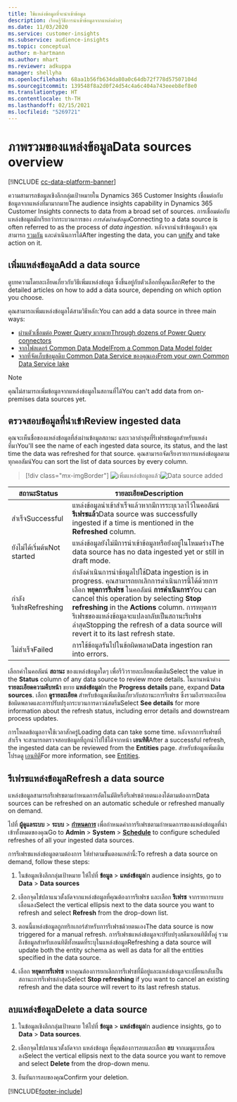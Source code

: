 ```yaml
---
title: ใช้แหล่งข้อมูลที่จะนำเข้าข้อมูล
description: เรียนรู้วิธีการนำเข้าข้อมูลจากแหล่งต่างๆ
ms.date: 11/03/2020
ms.service: customer-insights
ms.subservice: audience-insights
ms.topic: conceptual
author: m-hartmann
ms.author: mhart
ms.reviewer: adkuppa
manager: shellyha
ms.openlocfilehash: 68aa1b56fb634da80a0c64db72f778d57507104d
ms.sourcegitcommit: 139548f8a2d0f24d54c4a6c404a743eeeb8ef8e0
ms.translationtype: HT
ms.contentlocale: th-TH
ms.lasthandoff: 02/15/2021
ms.locfileid: "5269721"
---
```

# <a name="data-sources-overview"></a><span data-ttu-id="da24d-103">ภาพรวมของแหล่งข้อมูล</span><span class="sxs-lookup"><span data-stu-id="da24d-103">Data sources overview</span></span>

[!INCLUDE [cc-data-platform-banner](../includes/cc-data-platform-banner.md)]

<span data-ttu-id="da24d-104">ความสามารถข้อมูลเชิงลึกกลุ่มเป้าหมายใน Dynamics 365 Customer Insights เชื่อมต่อกับข้อมูลจากแหล่งที่มามากมาย</span><span class="sxs-lookup"><span data-stu-id="da24d-104">The audience insights capability in Dynamics 365 Customer Insights connects to data from a broad set of sources.</span></span> <span data-ttu-id="da24d-105">การเชื่อมต่อกับแหล่งข้อมูลมักเรียกว่ากระบวนการของ *การส่งผ่านข้อมูล*</span><span class="sxs-lookup"><span data-stu-id="da24d-105">Connecting to a data source is often referred to as the process of *data ingestion*.</span></span> <span data-ttu-id="da24d-106">หลังจากนำเข้าข้อมูลแล้ว คุณสามารถ [รวมกัน](data-unification.md) และดำเนินการได้</span><span class="sxs-lookup"><span data-stu-id="da24d-106">After ingesting the data, you can [unify](data-unification.md) and take action on it.</span></span>

## <a name="add-a-data-source"></a><span data-ttu-id="da24d-107">เพิ่มแหล่งข้อมูล</span><span class="sxs-lookup"><span data-stu-id="da24d-107">Add a data source</span></span>

<span data-ttu-id="da24d-108">ดูบทความโดยละเอียดเกี่ยวกับวิธีเพิ่มแหล่งข้อมูล ซึ่งขึ้นอยู่กับตัวเลือกที่คุณเลือก</span><span class="sxs-lookup"><span data-stu-id="da24d-108">Refer to the detailed articles on how to add a data source, depending on which option you choose.</span></span>

<span data-ttu-id="da24d-109">คุณสามารถเพิ่มแหล่งข้อมูลได้สามวิธีหลัก:</span><span class="sxs-lookup"><span data-stu-id="da24d-109">You can add a data source in three main ways:</span></span>

- [<span data-ttu-id="da24d-110">ผ่านตัวเชื่อมต่อ Power Query มากมาย</span><span class="sxs-lookup"><span data-stu-id="da24d-110">Through dozens of Power Query connectors</span></span>](connect-power-query.md)
- [<span data-ttu-id="da24d-111">จากโฟลเดอร์ Common Data Model</span><span class="sxs-lookup"><span data-stu-id="da24d-111">From a Common Data Model folder</span></span>](connect-common-data-model.md)
- [<span data-ttu-id="da24d-112">จากที่จัดเก็บข้อมูลดิบ Common Data Service ของคุณเอง</span><span class="sxs-lookup"><span data-stu-id="da24d-112">From your own Common Data Service lake</span></span>](connect-common-data-service-lake.md)

> [!NOTE]
> <span data-ttu-id="da24d-113">คุณไม่สามารถเพิ่มข้อมูลจากแหล่งข้อมูลในสถานที่ได้</span><span class="sxs-lookup"><span data-stu-id="da24d-113">You can't add data from on-premises data sources yet.</span></span>

## <a name="review-ingested-data"></a><span data-ttu-id="da24d-114">ตรวจสอบข้อมูลที่นำเข้า</span><span class="sxs-lookup"><span data-stu-id="da24d-114">Review ingested data</span></span>

<span data-ttu-id="da24d-115">คุณจะเห็นชื่อของแหล่งข้อมูลที่ส่งผ่านข้อมูลสถานะ และเวลาล่าสุดที่รีเฟรชข้อมูลสำหรับแหล่งที่มา</span><span class="sxs-lookup"><span data-stu-id="da24d-115">You'll see the name of each ingested data source, its status, and the last time the data was refreshed for that source.</span></span> <span data-ttu-id="da24d-116">คุณสามารถจัดเรียงรายการแหล่งข้อมูลตามทุกคอลัมน์</span><span class="sxs-lookup"><span data-stu-id="da24d-116">You can sort the list of data sources by every column.</span></span>

> [!div class="mx-imgBorder"]
> <span data-ttu-id="da24d-117">![เพิ่มแหล่งข้อมูลแล้ว](media/configure-data-datasource-added.png "เพิ่มแหล่งข้อมูลแล้ว")</span><span class="sxs-lookup"><span data-stu-id="da24d-117">![Data source added](media/configure-data-datasource-added.png "Data source added")</span></span>

|<span data-ttu-id="da24d-118">สถานะ</span><span class="sxs-lookup"><span data-stu-id="da24d-118">Status</span></span>  |<span data-ttu-id="da24d-119">รายละเอียด</span><span class="sxs-lookup"><span data-stu-id="da24d-119">Description</span></span>  |
|---------|---------|
|<span data-ttu-id="da24d-120">สำเร็จ</span><span class="sxs-lookup"><span data-stu-id="da24d-120">Successful</span></span>   |<span data-ttu-id="da24d-121">แหล่งข้อมูลนำเข้าสำเร็จแล้วหากมีการระบุเวลาไว้ในคอลัมน์ **รีเฟรชแล้ว**</span><span class="sxs-lookup"><span data-stu-id="da24d-121">Data source was successfully ingested if a time is mentioned in the **Refreshed** column.</span></span>
|<span data-ttu-id="da24d-122">ยังไม่ได้เริ่มต้น</span><span class="sxs-lookup"><span data-stu-id="da24d-122">Not started</span></span>   |<span data-ttu-id="da24d-123">แหล่งข้อมูลยังไม่มีการนำเข้าข้อมูลหรือยังอยู่ในโหมดร่าง</span><span class="sxs-lookup"><span data-stu-id="da24d-123">The data source has no data ingested yet or still in draft mode.</span></span>         |
|<span data-ttu-id="da24d-124">กำลังรีเฟรช</span><span class="sxs-lookup"><span data-stu-id="da24d-124">Refreshing</span></span>    |<span data-ttu-id="da24d-125">กำลังดำเนินการนำข้อมูลไปใช้</span><span class="sxs-lookup"><span data-stu-id="da24d-125">Data ingestion is in progress.</span></span> <span data-ttu-id="da24d-126">คุณสามารถยกเลิกการดำเนินการนี้ได้ด้วยการเลือก **หยุดการรีเฟรช** ในคอลัมน์ **การดำเนินการ**</span><span class="sxs-lookup"><span data-stu-id="da24d-126">You can cancel this operation by selecting **Stop refreshing** in the **Actions** column.</span></span> <span data-ttu-id="da24d-127">การหยุดการรีเฟรชของแหล่งข้อมูลจะแปลงกลับเป็นสถานะรีเฟรชล่าสุด</span><span class="sxs-lookup"><span data-stu-id="da24d-127">Stopping the refresh of a data source will revert it to its last refresh state.</span></span>       |
|<span data-ttu-id="da24d-128">ไม่สำเร็จ</span><span class="sxs-lookup"><span data-stu-id="da24d-128">Failed</span></span>     |<span data-ttu-id="da24d-129">การใช้ข้อมูลรันไปในข้อผิดพลาด</span><span class="sxs-lookup"><span data-stu-id="da24d-129">Data ingestion ran into errors.</span></span>         |

<span data-ttu-id="da24d-130">เลือกค่าในคอลัมน์ **สถานะ** ของแหล่งข้อมูลใดๆ เพื่อรีวิวรายละเอียดเพิ่มเติม</span><span class="sxs-lookup"><span data-stu-id="da24d-130">Select the value in the **Status** column of any data source to review more details.</span></span> <span data-ttu-id="da24d-131">ในบานหน้าต่าง **รายละเอียดความคืบหน้า** ขยาย **แหล่งข้อมูล**</span><span class="sxs-lookup"><span data-stu-id="da24d-131">In the **Progress details** pane, expand **Data sources**.</span></span> <span data-ttu-id="da24d-132">เลือก **ดูรายละเอียด** สำหรับข้อมูลเพิ่มเติมเกี่ยวกับสถานะการรีเฟรช ซึ่งรวมถึงรายละเอียดข้อผิดพลาดและการปรับปรุงกระบวนการดาวน์สตรีม</span><span class="sxs-lookup"><span data-stu-id="da24d-132">Select **See details** for more information about the refresh status, including error details and downstream process updates.</span></span>

<span data-ttu-id="da24d-133">การโหลดข้อมูลอาจใช้เวลาสักครู่</span><span class="sxs-lookup"><span data-stu-id="da24d-133">Loading data can take some time.</span></span> <span data-ttu-id="da24d-134">หลังจากการรีเฟรชที่สำเร็จ จะสามารถตรวจสอบข้อมูลที่ถูกนำไปใช้ได้จากหน้า **เอนทิตี**</span><span class="sxs-lookup"><span data-stu-id="da24d-134">After a successful refresh, the ingested data can be reviewed from the **Entities** page.</span></span> <span data-ttu-id="da24d-135">สำหรับข้อมูลเพิ่มเติม โปรดดู [เอนทิตี](entities.md)</span><span class="sxs-lookup"><span data-stu-id="da24d-135">For more information, see [Entities](entities.md).</span></span>

## <a name="refresh-a-data-source"></a><span data-ttu-id="da24d-136">รีเฟรชแหล่งข้อมูล</span><span class="sxs-lookup"><span data-stu-id="da24d-136">Refresh a data source</span></span>

<span data-ttu-id="da24d-137">แหล่งข้อมูลสามารถรีเฟรชตามกำหนดการอัตโนมัติหรือรีเฟรชด้วยตนเองได้ตามต้องการ</span><span class="sxs-lookup"><span data-stu-id="da24d-137">Data sources can be refreshed on an automatic schedule or refreshed manually on demand.</span></span> 

<span data-ttu-id="da24d-138">ไปที่ **ผู้ดูแลระบบ** > **ระบบ** > [**กำหนดการ**](system.md#schedule-tab) เพื่อกำหนดค่าการรีเฟรชตามกำหนดการของแหล่งข้อมูลที่นำเข้าทั้งหมดของคุณ</span><span class="sxs-lookup"><span data-stu-id="da24d-138">Go to **Admin** > **System** > [**Schedule**](system.md#schedule-tab) to configure scheduled refreshes of all your ingested data sources.</span></span>

<span data-ttu-id="da24d-139">การรีเฟรชแหล่งข้อมูลตามต้องการ ให้ทำตามขั้นตอนเหล่านี้:</span><span class="sxs-lookup"><span data-stu-id="da24d-139">To refresh a data source on demand, follow these steps:</span></span>

1. <span data-ttu-id="da24d-140">ในข้อมูลเชิงลึกกลุ่มเป้าหมาย ให้ไปที่ **ข้อมูล** > **แหล่งข้อมูล**</span><span class="sxs-lookup"><span data-stu-id="da24d-140">In audience insights, go to **Data** > **Data sources**</span></span>

2. <span data-ttu-id="da24d-141">เลือกจุดไข่ปลาแนวตั้งถัดจากแหล่งข้อมูลที่คุณต้องการรีเฟรช และเลือก **รีเฟรช** จากรายการแบบเลื่อนลง</span><span class="sxs-lookup"><span data-stu-id="da24d-141">Select the vertical ellipsis next to the data source you want to refresh and select **Refresh** from the drop-down list.</span></span>

3. <span data-ttu-id="da24d-142">ตอนนี้แหล่งข้อมูลถูกทริกเกอร์สำหรับการรีเฟรชด้วยตนเอง</span><span class="sxs-lookup"><span data-stu-id="da24d-142">The data source is now triggered for a manual refresh.</span></span> <span data-ttu-id="da24d-143">การรีเฟรชแหล่งข้อมูลจะปรับปรุงสคีมาเอนทิตีทั้งคู่ รวมถึงข้อมูลสำหรับเอนทิตีทั้งหมดที่ระบุในแหล่งข้อมูล</span><span class="sxs-lookup"><span data-stu-id="da24d-143">Refreshing a data source will update both the entity schema as well as data for all the entities specified in the data source.</span></span>

4. <span data-ttu-id="da24d-144">เลือก **หยุดการรีเฟรช** หากคุณต้องการยกเลิกการรีเฟรชที่มีอยู่และแหล่งข้อมูลจะเปลี่ยนกลับเป็นสถานะการรีเฟรชล่าสุด</span><span class="sxs-lookup"><span data-stu-id="da24d-144">Select **Stop refreshing** if you want to cancel an existing refresh and the data source will revert to its last refresh status.</span></span>

## <a name="delete-a-data-source"></a><span data-ttu-id="da24d-145">ลบแหล่งข้อมูล</span><span class="sxs-lookup"><span data-stu-id="da24d-145">Delete a data source</span></span>

1. <span data-ttu-id="da24d-146">ในข้อมูลเชิงลึกกลุ่มเป้าหมาย ให้ไปที่ **ข้อมูล** > **แหล่งข้อมูล**</span><span class="sxs-lookup"><span data-stu-id="da24d-146">In audience insights, go to **Data** > **Data sources**.</span></span>

2. <span data-ttu-id="da24d-147">เลือกจุดไข่ปลาแนวตั้งถัดจาก แหล่งข้อมูล ที่คุณต้องการลบและเลือก **ลบ** จากเมนูแบบเลื่อนลง</span><span class="sxs-lookup"><span data-stu-id="da24d-147">Select the vertical ellipsis next to the data source you want to remove and select **Delete** from the drop-down menu.</span></span>

3. <span data-ttu-id="da24d-148">ยืนยันการลบของคุณ</span><span class="sxs-lookup"><span data-stu-id="da24d-148">Confirm your deletion.</span></span>


[!INCLUDE[footer-include](../includes/footer-banner.md)]